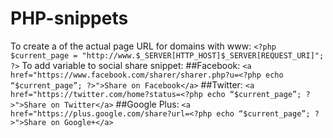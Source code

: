 # PHP-snippets

To create a  of the actual page URL for domains with www:
`<?php $current_page = "http://www.$_SERVER[HTTP_HOST]$_SERVER[REQUEST_URI]"; ?>`
To add variable to social share snippet:
##Facebook:
`<a href="https://www.facebook.com/sharer/sharer.php?u=<?php echo “$current_page”; ?>">Share on Facebook</a>`
##Twitter:
`<a href="https://twitter.com/home?status=<?php echo “$current_page”; ?>">Share on Twitter</a>`
##Google Plus:
`<a href="https://plus.google.com/share?url=<?php echo “$current_page”; ?>">Share on Google+</a>`
